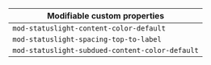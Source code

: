 | Modifiable custom properties                    |
| ----------------------------------------------- |
| `mod-statuslight-content-color-default`         |
| `mod-statuslight-spacing-top-to-label`          |
| `mod-statuslight-subdued-content-color-default` |
